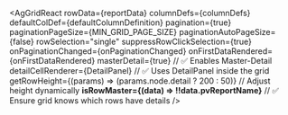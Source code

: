 <AgGridReact
  rowData={reportData}
  columnDefs={columnDefs}
  defaultColDef={defaultColumnDefinition}
  pagination={true}
  paginationPageSize={MIN_GRID_PAGE_SIZE}
  paginationAutoPageSize={false}
  rowSelection="single"
  suppressRowClickSelection={true}
  onPaginationChanged={onPaginationChanged}
  onFirstDataRendered={onFirstDataRendered}
  masterDetail={true} // ✅ Enables Master-Detail
  detailCellRenderer={DetailPanel} // ✅ Uses DetailPanel inside the grid
  getRowHeight={(params) => (params.node.detail ? 200 : 50)} // Adjust height dynamically
  **isRowMaster={(data) => !!data.pvReportName}** // ✅ Ensure grid knows which rows have details
/>
